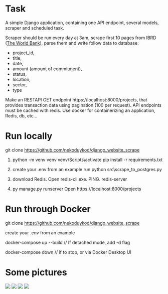 # Task
A simple Django application, containing one API endpoint, several models, scraper and scheduled task. 

Scraper should be run every day at 3am, scrape first 10 pages from IBRD ([The World Bank](https://projects.worldbank.org/en/projects-operations/projects-list?projectfinancialtype_exact=IBRD&os=0&sector_exact=Health)), parse them and write follow data to database:
- project_id,
- title,
- date,
- amount (amount of commitment),
- status,
- location,
- sector,
- type

Make an RESTAPI GET endpoint https://localhost:8000/projects, that provides transaction data using pagination (100 per request).
API endpoints must be cached with redis. Use docker for containerizing an application, Redis, db, etc... 

# Run locally
git clone https://github.com/nekoduykod/django_website_scrape

1) python -m venv venv
venv\Scripts\activate
pip install -r requirements.txt

2) create your .env from an example 
run python src\scrape_to_postgres.py

3) download Redis. Open redis-cli.exe. PING. redis-server

4) py manage.py runserver
Open https://localhost:8000/projects

# Run through Docker
git clone https://github.com/nekoduykod/django_website_scrape

create your .env from an example 

docker-compose up --build   // If detached mode, add -d flag

docker-compose down // if to stop, or via Docker Desktop UI

# Some pictures

<img src='1scraped_projects_django.jpg' />

<img src='2pagination.jpg' />

<img src='3redis_cache.jpg' />

<img src='4source_scraped.jpg' />